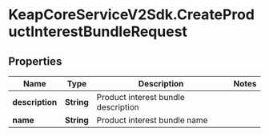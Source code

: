 # KeapCoreServiceV2Sdk.CreateProductInterestBundleRequest

## Properties

Name | Type | Description | Notes
------------ | ------------- | ------------- | -------------
**description** | **String** | Product interest bundle description | 
**name** | **String** | Product interest bundle name | 



